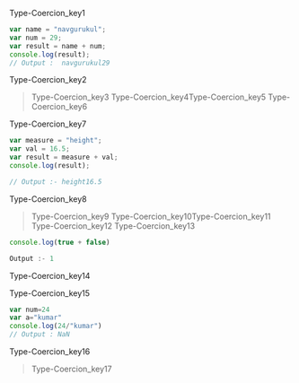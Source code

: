 Type-Coercion_key1
```javascript
var name = "navgurukul";
var num = 29;
var result = name + num;
console.log(result);
// Output :  navgurukul29 

```
Type-Coercion_key2


> Type-Coercion_key3
> Type-Coercion_key4Type-Coercion_key5
> Type-Coercion_key6


Type-Coercion_key7
```javascript
var measure = "height";
var val = 16.5;
var result = measure + val;
console.log(result);

// Output :- height16.5

```
Type-Coercion_key8


> Type-Coercion_key9
> Type-Coercion_key10Type-Coercion_key11
> Type-Coercion_key12
Type-Coercion_key13
```javascript
console.log(true + false)

Output :- 1

```
Type-Coercion_key14


Type-Coercion_key15
```javascript
var num=24
var a="kumar"
console.log(24/"kumar")
// Output : NaN

```
Type-Coercion_key16


> Type-Coercion_key17

